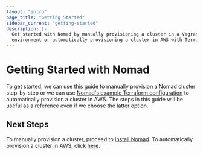 ```yaml
---
layout: "intro"
page_title: "Getting Started"
sidebar_current: "getting-started"
description: |-
  Get started with Nomad by manually provisioning a cluster in a Vagrant 
  environment or automatically provisioning a cluster in AWS with Terraform.
---
```


# Getting Started with Nomad

To get started, we can use this guide to manually provision a Nomad cluster 
step-by-step or we can use [Nomad's example Terraform configuration](https://github.com/hashicorp/nomad/terraform) to automatically provision a cluster in AWS. The 
steps in this guide will be useful as a reference even if we choose the latter 
option.

## Next Steps

To manually provision a cluster, proceed to 
[Install Nomad](/intro/getting-started/install.html). To automatically provision
 a cluster in AWS, click [here](https://github.com/hashicorp/nomad/terraform).


